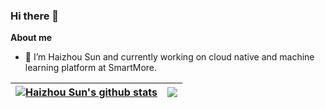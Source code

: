 ### Hi there 👋

<!--
**haiker2011/haiker2011** is a ✨ _special_ ✨ repository because its `README.md` (this file) appears on your GitHub profile.

Here are some ideas to get you started:

- 🔭 I’m currently working on ...
- 🌱 I’m currently learning ...
- 👯 I’m looking to collaborate on ...
- 🤔 I’m looking for help with ...
- 💬 Ask me about ...
- 📫 How to reach me: ...
- 😄 Pronouns: ...
- ⚡ Fun fact: ...
-->

**About me**

- 🔭 I’m Haizhou Sun and currently working on cloud native and machine learning platform at SmartMore.

| <a href="https://github-readme-stats.vercel.app/api?username=haiker2011&show_icons=true&include_all_commits=true&theme=buefy&hide_border=true"><img align="center" src="https://github-readme-stats.vercel.app/api?username=haiker2011&show_icons=true&include_all_commits=true&theme=buefy&hide_border=true" alt="Haizhou Sun's github stats" /></a> | <a href="https://github-readme-stats.vercel.app/api/top-langs/?username=haiker2011&layout=compact&theme=buefy&hide_border=true"><img align="center" src="https://github-readme-stats.vercel.app/api/top-langs/?username=haiker2011&layout=compact&theme=buefy&hide_border=true" /></a> |
| ------------- | ------------- |
